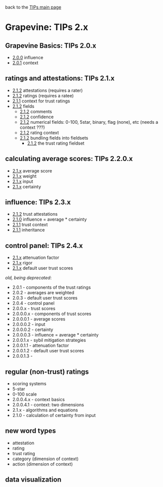 back to the [TIPs main page](..)

Grapevine: TIPs 2.x
=====

## Grapevine Basics: TIPs 2.0.x
- [2.0.0](influence.md) influence
- [2.0.1](context.md) context

## ratings and attestations: TIPs 2.1.x
- [2.1.2](attestations/attestations.md) attestations (requires a rater)
- [2.1.2](attestations/ratings.md) ratings (requires a ratee)
- [2.1.1](attestations/context.md) context for trust ratings
- [2.1.2](attestations/fields.md) fields
  - [2.1.2](attestations/comments.md) comments
  - [2.1.2](attestations/confidence.md) confidence
  - [2.1.2](attestations/comments.md) numerical fields: 0-100, 5star, binary, flag (none), etc (needs a context ???)
  - [2.1.2](attestations/comments.md) rating context
  - [2.1.2](attestations/comments.md) bundling fields into fieldsets
    - [2.1.2](attestations/comments.md) the trust rating fieldset

## calculating average scores: TIPs 2.2.0.x
- [2.1.x](compositeScores/averageScore.md) average score
- [2.1.x](compositeScores/weight.md) weight
- [2.1.x](compositeScores/input.md) input
- [2.1.x](compositeScores/certainty.md) certainty

## influence: TIPs 2.3.x
- [2.1.2](influence/trustAttestations.md) trust attestations
- [2.1.0](influence/influence.md) influence = average * certainty
- [2.1.1](influence/context.md) trust context
- [2.1.1](influence/inheritance.md) inheritance

## control panel: TIPs 2.4.x
- [2.1.x](controlPanel/attenuationFactor.md) attenuation factor
- [2.1.x](controlPanel/attenuationFactor.md) rigor
- [2.1.x](controlPanel/defaultScores.md) default user trust scores

*old, being deprecated*:
- 2.0.1 - components of the trust ratings
- 2.0.2 - averages are weighted
- 2.0.3 - default user trust scores
- 2.0.4 - control panel
- 2.0.0.x - trust scores
- 2.0.0.0.x - components of trust scores
- 2.0.0.0.1 - average scores
- 2.0.0.0.2 - input
- 2.0.0.0.2 - certainty
- 2.0.0.0.3 - influence = average * certainty
- 2.0.0.1.x - sybil mitigation strategies
- 2.0.0.1.1 - attenuation factor
- 2.0.0.1.2 - default user trust scores
- 2.0.0.1.3 -

## regular (non-trust) ratings
- scoring systems
- 5-star
- 0-100 scale
- 2.0.0.4.x - context basics
- 2.0.0.4.1 - context: two dimensions
- 2.1.x - algorithms and equations
- 2.1.0 - calculation of certainty from input

## new word types
- attestation
- rating
- trust rating
- category (dimension of context)
- action (dimension of context)

## data visualization
